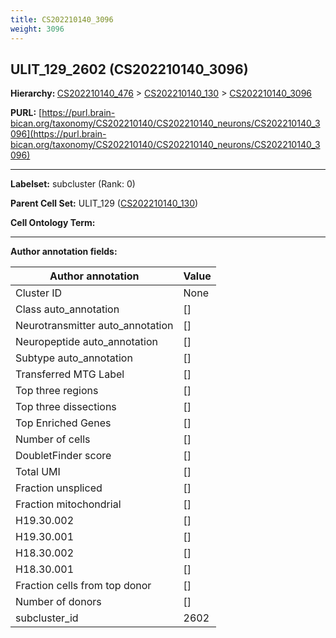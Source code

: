```yaml
---
title: CS202210140_3096
weight: 3096
---
```

## ULIT_129_2602 (CS202210140_3096)
<b>Hierarchy: </b>
[CS202210140_476](../CS202210140_476) >
[CS202210140_130](../CS202210140_130) >
[CS202210140_3096](../CS202210140_3096)

**PURL:** [https://purl.brain-bican.org/taxonomy/CS202210140/CS202210140_neurons/CS202210140_3096](https://purl.brain-bican.org/taxonomy/CS202210140/CS202210140_neurons/CS202210140_3096)

---


**Labelset:** subcluster (Rank: 0)

**Parent Cell Set:** ULIT_129 ([CS202210140_130](../CS202210140_130))



**Cell Ontology Term:** 

[MARKER GENES.]: #


---

[TRANSFERRED ANNOTATIONS.]: #


[AUTHOR ANNOTATION FIELDS.]: #


**Author annotation fields:**

| Author annotation | Value |
|-------------------|-------|
|Cluster ID|None|
|Class auto_annotation|[]|
|Neurotransmitter auto_annotation|[]|
|Neuropeptide auto_annotation|[]|
|Subtype auto_annotation|[]|
|Transferred MTG Label|[]|
|Top three regions|[]|
|Top three dissections|[]|
|Top Enriched Genes|[]|
|Number of cells|[]|
|DoubletFinder score|[]|
|Total UMI|[]|
|Fraction unspliced|[]|
|Fraction mitochondrial|[]|
|H19.30.002|[]|
|H19.30.001|[]|
|H18.30.002|[]|
|H18.30.001|[]|
|Fraction cells from top donor|[]|
|Number of donors|[]|
|subcluster_id|2602|
